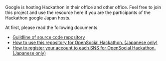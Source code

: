 Google is hosting Hackathon in their office and other office.
Feel free to join this project and use the resource here if you are the participants of the Hackathon google Japan hosts.

At first, please read the following documents.

  * [Guildline of source code repository](SourceRepositoryPolicy.md)
  * [How to use this repository for OpenSocial Hackathon. (Japanese only)](http://docs.google.com/Presentation?id=dhsg598c_824hqffh9cz)
  * [How to register your account to each SNS for OpenSocial Hackathon. (Japanese only)](RegisterSandbox.md)